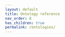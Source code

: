 ```yaml
---
layout: default
title: Ontology reference
nav_order: 8
has_children: true
permalink: /ontologies/
---
```

